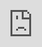 ```yaml
---
title: >-
  Silky soccer, romancing everything and other new indie games worth checking
  out
date: '2025-06-21'
excerpt: >-
  Summer is finally here — at least for those of us north of the equator — and
  you might be planning to spend more time outdoors. Thanks to a swathe of...
coverImage: >-
  https://images.unsplash.com/photo-1551434678-e076c223a692?w=400&h=200&fit=crop&auto=format
author: AIVibe
tags:
  - Ai
  - Llm
  - Productivity
  - Work
category: Productivity
source: >-
  https://www.engadget.com/gaming/silky-soccer-romancing-everything-and-other-new-indie-games-worth-checking-out-110055973.html?src=rss
---
```

<p>Summer is finally here — at least for those of us north of the equator — and you might be planning to spend more time outdoors. Thanks to a swathe of great handheld devices, it&#39;s never been easier to play some fantastic indie games wherever you might be, so you can soak up the sun while unlocking achievements.</p>
<p>There are a bunch of intriguing new indies you can check out right now, as well as a significant update for a certain thirst-inducing roguelite that&#39;s still in early access. I&#39;ve also a few upcoming titles in this, the latest edition of our indie roundup. One of them has a Steam demo that you might end up spending several enjoyable hours with.</p>
<span id="end-legacy-contents"></span><p>Before we get started, a quick word of warning: Your wishlist and resolve are about to be tested as the Steam Summer Sale starts next week. I mean, good luck in advance with the bargain hunting!</p>
<h2 id="jump-link-new-releases">New releases</h2>
<div id="22e21958cb314bc09a3b944b69f6e4e6"><iframe src="https://www.youtube.com/embed/jQ_GJQQmMMo?rel=0" style="top:0;left:0;width:100%;height:100%;position:absolute;border:0;" allowfullscreen scrolling="no" data-embed-domain="www.youtube.com"></iframe></div>
<p>I have to hold my hands up, I was skeptical about <em>Rematch</em>. When it was revealed that Sloclap — the team behind martial arts games <em>Absolver </em>and <em>Sifu </em>— was making an action-focused soccer game, <a data-i13n="cpos:1;pos:1" href="https://www.engadget.com/gaming/the-next-game-from-the-sifu-team-is-a-5v5-arcade-soccer-title-005902694.html">I had some doubts</a> that it would work. <em>Rematch </em>looked like the studio had taken <em>Rocket League </em>and retrofitted it with human characters. And with both that car soccer game and <em>EA Sports FC 25 </em>as competition, Sloclap was really going to have to do something special to break through. I think the studio might have just pulled that off.</p>
<p><em>Rematch </em>is entirely skill-based with no stat upgrades for your character. You control one player throughout the match, and you&#39;ll transition between attacking and defending while rotating the goalkeeper role with teammates. The action is very fluid and fast, and the controls are responsive (they&#39;d have to be). Like in <em>Rocket League</em>, the ball doesn&#39;t go out of bounds. There are no fouls or offsides either.</p>
<p>I&#39;ve really enjoyed my first dozen or so games of <em>Rematch</em>. I came to realize that I&#39;m more effective in a midfield/playmaker role or even as the goalkeeper than as an attacker. I haven&#39;t been able to get the hang of using the twin-stick controls to aim and shoot at the goal well enough as yet, but I&#39;ve figured out a way to both help my team and have fun.</p>
<p>There are some bugs that the developers are racing to fix and the lack of cross-play at the jump is a bit disappointing (Sloclap says it ran into some technical issues there, but getting that sorted is a top priority for the team). Still, <em>Rematch </em>feels like a very sticky game that I imagine many folks are going to sink dozens of hours into. It&#39;s already off to a strong start — it surpassed <a data-i13n="cpos:2;pos:1" href="https://x.com/PlayRematch/status/1936061475447013553">a million players</a> on its first day.</p>
<p><em>Rematch </em>is out now on <a data-i13n="cpos:3;pos:1" href="https://store.steampowered.com/app/2138720/REMATCH/">Steam</a>, PS5 and Xbox Series X/S. It&#39;s on Game Pass Ultimate and PC Game Pass.</p>
<div id="7e9837d852b64a8da88bcd27a4b47342"><iframe src="https://www.youtube.com/embed/v2Rv9zX3K24?rel=0" style="top:0;left:0;width:100%;height:100%;position:absolute;border:0;" allowfullscreen scrolling="no" data-embed-domain="www.youtube.com"></iframe></div>
<p>After <a data-i13n="cpos:4;pos:1" href="https://www.engadget.com/gaming/cheeky-household-object-romance-sim-date-everything-is-now-arriving-in-june-162554080.html">some delays</a>, it&#39;s finally time to date everything in <a data-i13n="cpos:5;pos:1" href="https://store.steampowered.com/app/2201320/Date_Everything/"><em>Date Everything!</em></a><em>&nbsp;</em>As the title of this dating sim from Sassy Chap Games and publisher Team17 suggests, you can romance anthropomorphized versions of things around your home. There are more than 100 voice-acted characters you can woo, from the doors and wall, to a mouse trap and dust bunny behind a couch, to fire and air. Things get pretty meta, as you can also date the devs, the game itself and &quot;your overwhelming sense of existential dread.&quot;</p>
<p>There are multiple endings for each character and around 70,000 lines of dialogue, so there&#39;s plenty to explore here. Reviews have been generally positive, with praise for the writing and design. I can&#39;t wait to see the reactions of my seatmate when I&#39;m playing it on my next flight.</p>
<p><em>Date Everything! </em>is out now on Nintendo Switch, PS5, Xbox Series X/S and PC.</p>
<div id="0f07741b392d45adb5bf65a6ac410f8a"><iframe src="https://www.youtube.com/embed/5-7-UCz3HN8?rel=0" style="top:0;left:0;width:100%;height:100%;position:absolute;border:0;" allowfullscreen scrolling="no" data-embed-domain="www.youtube.com"></iframe></div>
<p><a data-i13n="cpos:6;pos:1" href="https://www.engadget.com/ea-lost-in-random-005438834.html"><em>Lost in Random</em></a><em>&nbsp;</em>was received fairly well a few years back and now a roguelite spinoff has arrived. <em>Lost in Random: The Eternal Die</em> is out on <a data-i13n="cpos:7;pos:1" href="https://store.steampowered.com/app/2564520/Lost_in_Random_The_Eternal_Die">Steam</a>, Nintendo Switch, PS5, Xbox Series X/S, Game Pass Ultimate and PC Game Pass.</p>
<p>This is a run-based action game with an isometric perspective and some permanent progression. So, it&#39;s very much <em>Hades</em>-coded, though it gives the genre a gothic storybook spin with a dice-rolling element.</p>
<div id="0070cf9a6d264ac1803ae05f16112de8"><iframe src="https://www.youtube.com/embed/2Gv0eQjJ-gY?rel=0" style="top:0;left:0;width:100%;height:100%;position:absolute;border:0;" allowfullscreen scrolling="no" data-embed-domain="www.youtube.com"></iframe></div>
<p>Speaking of which (<a data-i13n="cpos:8;pos:1" href="https://www.engadget.com/gaming/hades-ii-adds-more-combat-options-in-its-third-major-early-access-update-225206452.html">and in case you missed it</a>), the third major early access update for <em>Hades II</em> arrived this week. Oh, sure, there are new bosses and combat options and so on. All of that&#39;s great.&nbsp;</p>
<p>But for many fans, the biggest addition this time is proper character art for Narcissus. Unsurprisingly, he&#39;s hot and <a data-i13n="cpos:9;pos:1" href="https://x.com/belllmonts/status/1935026960461140303">he knows it</a>.</p>
<h2 id="jump-link-upcoming">Upcoming</h2>
<div id="5495e2d726a14bf6b3c3b37debac7a77"><iframe src="https://www.youtube.com/embed/GEK4dEOAQCc?rel=0" style="top:0;left:0;width:100%;height:100%;position:absolute;border:0;" allowfullscreen scrolling="no" data-embed-domain="www.youtube.com"></iframe></div>
<p>From time to time, I’ll start playing a demo and very quickly feel that GIF of Ralph Wiggum from <em>The Simpsons </em>pop into my head. You know, the one where he goes &quot;Haha, I’m in danger!&quot; (the GIF is actually from a crossover<em> Family Guy</em> episode in which characters from that show visited Springfield, fact fans). Such is the case with <a data-i13n="cpos:10;pos:1" href="https://store.steampowered.com/app/2062430/BALL_x_PIT/"><em>Ball x Pit</em></a>, a game that I am already certain is going to absorb many, many hours of my life.</p>
<p>I didn&#39;t get to the <em>Ball x Pit </em>demo until after Steam Next Fest ended, but it&#39;s still available until the full game goes live later this year (it&#39;s coming to Xbox Series X/S and Nintendo Switch too). After playing the demo, it’s easy to see why publisher Devolver Digital dedicated the <a data-i13n="cpos:11;pos:1" href="https://www.engadget.com/gaming/how-to-watch-devolver-direct-at-summer-game-fest-2025-170014340.html">entire Summer Game Fest edition of its Devolver Direct showcase</a> to this project from indie developer Kenny Sun and half-a-dozen collaborators.</p>
<p><em>Ball x Pit </em>is a blend of <em>Breakout </em>and <em>Vampire Survivors </em>with base-building elements. As you play the brick-breaking survival levels, you&#39;ll earn resources you can use to build out your homestead, which feeds back into the projectile chaos. It&#39;s an absorbing loop, but the real fun for me comes in the pit.</p>
<p>Here, your character will (either manually or automatically) fire magic-infused balls at enemy tiles while avoiding their attacks and making sure the bad guys don&#39;t reach the bottom of the screen. You&#39;ll collect more projectiles and passive upgrades throughout your run. The real magic happens when you&#39;re able to fuse together a pair of balls to combine their effects. So, a ghost ball that passes through enemies instead of bouncing between them might also deliver a laser attack to other baddies in the same row or column.</p>
<p>It&#39;s already apparent that the gameplay here will run deep. There will be a host of levels, characters and upgrades to unlock. I really can&#39;t wait for <em>Ball x Pit </em>to entirely ruin my productivity.</p>
<div id="c454fcf9cc2b4de0bb09f8fce39331b9"><iframe src="https://www.youtube.com/embed/tN7w5Q9bibE?rel=0" style="top:0;left:0;width:100%;height:100%;position:absolute;border:0;" allowfullscreen scrolling="no" data-embed-domain="www.youtube.com"></iframe></div>
<p>I loved the Goosebumps books and TV show as a kid, so a stealth game based on the series caught my eye. In <em>Goosebumps: Terror in Little Creek </em>(from PHL Collective and publisher GameMill Entertainment), you&#39;ll try to avoid monsters in a nightmarish town but if you run into any, you can defend yourself with your slingshot.&nbsp;</p>
<p>This game includes puzzles and an original story with multiple endings, while the art style looks charmingly old-school. It&#39;s coming to Nintendo Switch, PS5, Xbox Series X/S and <a data-i13n="cpos:12;pos:1" href="https://store.steampowered.com/app/3080510/Goosebumps_Terror_in_Little_Creek/">Steam</a> on August 29.</p>
<div id="0ed360abe30a4defac401842b5a3905a"><iframe src="https://www.youtube.com/embed/WWCXrtTayv8?rel=0" style="top:0;left:0;width:100%;height:100%;position:absolute;border:0;" allowfullscreen scrolling="no" data-embed-domain="www.youtube.com"></iframe></div>
<p>Let&#39;s close things out for this week with the latest look at <a data-i13n="cpos:13;pos:1" href="https://www.engadget.com/gaming/powerwash-simulator-2-will-arrive-later-this-year-164534571.html"><em>PowerWash Simulator 2</em></a>. I enjoyed the first game immensely, and the new trailer shows off some more fresh features that are coming to the sequel, which is slated to hit PC, PS5 and Xbox Series X/S later this year.</p>
<p>This time around, you&#39;ll be able to abseil or use a scissor lift to get to grimy, hard-to-reach spots. Multi-stage jobs are also new in <em>PowerWash Simulator 2, </em>and there will be a public restroom (ick) to make pristine. In addition, you&#39;ll be able to buy and restore antique furniture for your home base, while your pet kitties can join you on cleaning jobs. Cute!</p>This article originally appeared on Engadget at https://www.engadget.com/gaming/silky-soccer-romancing-everything-and-other-new-indie-games-worth-checking-out-110055973.html?src=rss
